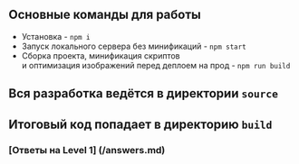 
## Основные команды для работы
- Установка - `npm i`
- Запуск локального сервера без минификаций - `npm start`
- Сборка проекта, минификация скриптов <br>
и оптимизация изображений перед деплоем на прод - `npm run build`

## Вся разработка ведётся в директории `source`
## Итоговый код попадает в директорию `build`

### [Ответы на Level 1] (/answers.md)
